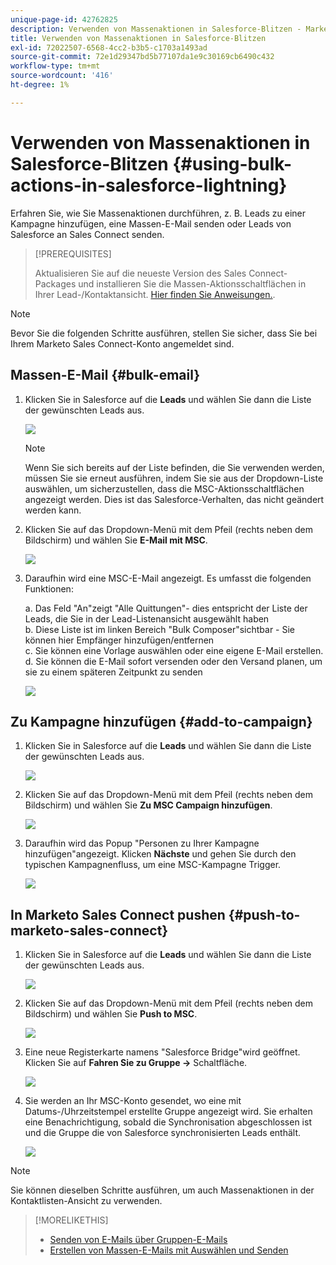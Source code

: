 ```yaml
---
unique-page-id: 42762825
description: Verwenden von Massenaktionen in Salesforce-Blitzen - Marketo-Dokumente - Produktdokumentation
title: Verwenden von Massenaktionen in Salesforce-Blitzen
exl-id: 72022507-6568-4cc2-b3b5-c1703a1493ad
source-git-commit: 72e1d29347bd5b77107da1e9c30169cb6490c432
workflow-type: tm+mt
source-wordcount: '416'
ht-degree: 1%

---
```


# Verwenden von Massenaktionen in Salesforce-Blitzen {#using-bulk-actions-in-salesforce-lightning}

Erfahren Sie, wie Sie Massenaktionen durchführen, z. B. Leads zu einer Kampagne hinzufügen, eine Massen-E-Mail senden oder Leads von Salesforce an Sales Connect senden.

>[!PREREQUISITES]
>
>Aktualisieren Sie auf die neueste Version des Sales Connect-Packages und installieren Sie die Massen-Aktionsschaltflächen in Ihrer Lead-/Kontaktansicht. [Hier finden Sie Anweisungen.](https://s3.amazonaws.com/tout-user-store/salesforce/assets/SF+Guide+for+Lightning.pdf).

>[!NOTE]
>
>Bevor Sie die folgenden Schritte ausführen, stellen Sie sicher, dass Sie bei Ihrem Marketo Sales Connect-Konto angemeldet sind.

## Massen-E-Mail {#bulk-email}

1. Klicken Sie in Salesforce auf die **Leads** und wählen Sie dann die Liste der gewünschten Leads aus.

   ![](assets/one-6.png)

   >[!NOTE]
   >
   >Wenn Sie sich bereits auf der Liste befinden, die Sie verwenden werden, müssen Sie sie erneut ausführen, indem Sie sie aus der Dropdown-Liste auswählen, um sicherzustellen, dass die MSC-Aktionsschaltflächen angezeigt werden. Dies ist das Salesforce-Verhalten, das nicht geändert werden kann.

1. Klicken Sie auf das Dropdown-Menü mit dem Pfeil (rechts neben dem Bildschirm) und wählen Sie **E-Mail mit MSC**.

   ![](assets/two-6.png)

1. Daraufhin wird eine MSC-E-Mail angezeigt. Es umfasst die folgenden Funktionen:

   a. Das Feld &quot;An&quot;zeigt &quot;Alle Quittungen&quot;- dies entspricht der Liste der Leads, die Sie in der Lead-Listenansicht ausgewählt haben\
   b. Diese Liste ist im linken Bereich &quot;Bulk Composer&quot;sichtbar - Sie können hier Empfänger hinzufügen/entfernen\
   c. Sie können eine Vorlage auswählen oder eine eigene E-Mail erstellen.\
   d. Sie können die E-Mail sofort versenden oder den Versand planen, um sie zu einem späteren Zeitpunkt zu senden

   ![](assets/three-5.png)

## Zu  Kampagne hinzufügen {#add-to-campaign}

1. Klicken Sie in Salesforce auf die **Leads** und wählen Sie dann die Liste der gewünschten Leads aus.

   ![](assets/four-4.png)

1. Klicken Sie auf das Dropdown-Menü mit dem Pfeil (rechts neben dem Bildschirm) und wählen Sie **Zu MSC Campaign hinzufügen**.

   ![](assets/five-4.png)

1. Daraufhin wird das Popup &quot;Personen zu Ihrer Kampagne hinzufügen&quot;angezeigt. Klicken **Nächste** und gehen Sie durch den typischen Kampagnenfluss, um eine MSC-Kampagne Trigger.

   ![](assets/six-1.png)

## In Marketo Sales Connect pushen {#push-to-marketo-sales-connect}

1. Klicken Sie in Salesforce auf die **Leads** und wählen Sie dann die Liste der gewünschten Leads aus.

   ![](assets/seven-2.png)

1. Klicken Sie auf das Dropdown-Menü mit dem Pfeil (rechts neben dem Bildschirm) und wählen Sie **Push to MSC**.

   ![](assets/eight-2.png)

1. Eine neue Registerkarte namens &quot;Salesforce Bridge&quot;wird geöffnet. Klicken Sie auf **Fahren Sie zu Gruppe →** Schaltfläche.

   ![](assets/nine-2.png)

1. Sie werden an Ihr MSC-Konto gesendet, wo eine mit Datums-/Uhrzeitstempel erstellte Gruppe angezeigt wird. Sie erhalten eine Benachrichtigung, sobald die Synchronisation abgeschlossen ist und die Gruppe die von Salesforce synchronisierten Leads enthält.

   ![](assets/ten-1.png)

>[!NOTE]
>
>Sie können dieselben Schritte ausführen, um auch Massenaktionen in der Kontaktlisten-Ansicht zu verwenden.

>[!MORELIKETHIS]
>
>* [Senden von E-Mails über Gruppen-E-Mails](/help/marketo/product-docs/marketo-sales-connect/email/using-the-compose-window/sending-emails-via-group-email.md)
>* [Erstellen von Massen-E-Mails mit Auswählen und Senden](/help/marketo/product-docs/marketo-sales-connect/email/using-the-compose-window/composing-bulk-emails-with-select-and-send.md#sending-emails)

